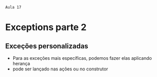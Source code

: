     Aula 17

# Exceptions parte 2

## Exceções personalizadas

- Para as exceções mais específicas, podemos fazer elas aplicando herança
- pode ser lançado nas ações ou no construtor